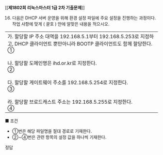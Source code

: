 [[__제1802회 리눅스마스터 1급 2차 기출문제__]]


16. 다음은 DHCP 서버 운영을 위해 환경 설정 파일에 주요 설정을 진행하는 과정이다. 작업 사항에 맞게 ( 괄호 ) 안에 알맞은 내용을 적으시오.

|   |
|---|
|가. 할당할 IP 주소 대역을 192.168.5.1부터 192.168.5.253로 지정하고, DHCP 클라이언트 뿐만아니라 BOOTP 클라이언트도 함께 할당한다.  <br>①  <br>  <br>나. 할당할 도메인명은 ihd.or.kr로 지정한다.  <br>②  <br>  <br>다. 할당할 게이트웨이 주소를 192.168.5.254로 지정한다.  <br>③  <br>  <br>라. 할당할 브로드캐스트 주소는 192.168.5.255로 지정한다.  <br>④|

■ 조건  
- ①번은 해당 파일명을 절대 경로로 기재한다.  
- ②∼④번은 관련 항목의 설정 값을 하나씩 기재한다.

정답


